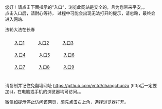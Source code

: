 您好！请点击下面指示的“入口”，浏览此网站是安全的，且为您带来平安。。 <br/>
点击入口后，请耐心等待， 过程中可能会出现无法打开的提示，请忽略，最终会进入网站. </br>

法轮大法在长春<br/>
<div style="padding:10px"><a style="margin:20px" target="_blank" href="https://duk2q13i02esn.cloudfront.net/2Qpsp?ugeftchh" id="ccLink1" rel="nofollow">入口1</a> <a target="_blank" style="margin:20px" href="https://d2n7vsydhtkjzn.cloudfront.net/2Qpsp?yaqjlaxz" id="ccLink2" rel="nofollow">入口2</a> <a style="margin:20px" target="_blank" href="https://d5e4gfnhgn1ep.cloudfront.net/2Qpsp?meskxjsz" id="ccLink3" rel="nofollow">入口3</a></div>

<div style="padding:10px" ><a style="margin:20px" target="_blank" href="https://duk2q13i02esn.cloudfront.net/2Qpsp?ugeftchh" id="ccLink4" rel="nofollow">入口4</a> <a style="margin:20px" href="https://d2n7vsydhtkjzn.cloudfront.net/2Qpsp?yaqjlaxz" target="_blank" id="ccLink5" rel="nofollow">入口5</a> <a style="margin:20px" href="https://d5e4gfnhgn1ep.cloudfront.net/2Qpsp?meskxjsz" target="_blank" id="ccLink6" rel="nofollow">入口6</a></div>

<div style="padding:10px"><a style="margin:20px" target="_blank" href="https://duk2q13i02esn.cloudfront.net/2Qpsp?ugeftchh" id="ccLink7" rel="nofollow">入口7</a> <a style="margin:20px" href="https://d2n7vsydhtkjzn.cloudfront.net/2Qpsp?yaqjlaxz" target="_blank" id="ccLink8" rel="nofollow">入口8</a> <a style="margin:20px" target="_blank" href="https://d5e4gfnhgn1ep.cloudfront.net/2Qpsp?meskxjsz" id="ccLink9" rel="nofollow">入口9</a></div>

<br/>



请复制并记住免翻墙网址 https://github.com/yntd/changchunzx (http后一定要加s)，在电脑或手机的浏览器均可访问。。<br/>

微信如提示停止访问该网页，须先点击右上角，选择浏览器打开。
